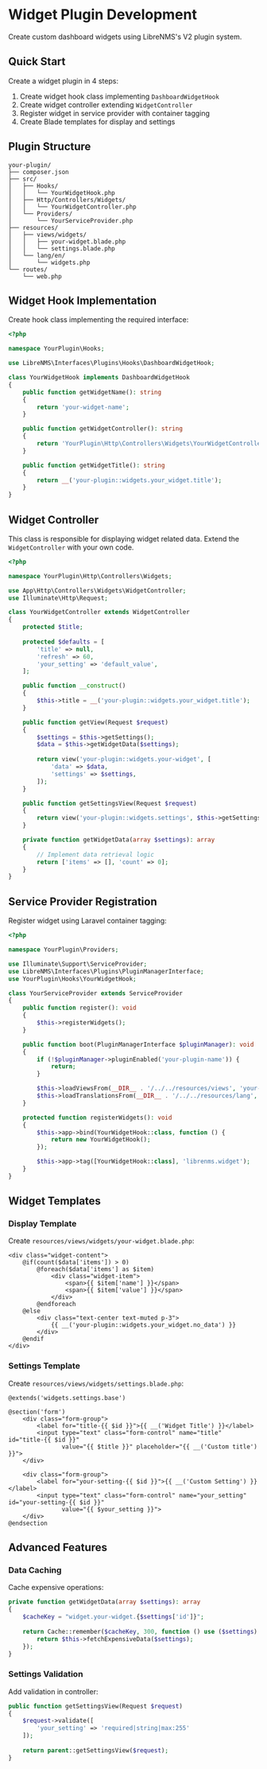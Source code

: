 # Widget Plugin Development

Create custom dashboard widgets using LibreNMS's V2 plugin system.

## Quick Start

Create a widget plugin in 4 steps:

1. Create widget hook class implementing `DashboardWidgetHook`
2. Create widget controller extending `WidgetController`
3. Register widget in service provider with container tagging
4. Create Blade templates for display and settings

## Plugin Structure

```
your-plugin/
├── composer.json
├── src/
│   ├── Hooks/
│   │   └── YourWidgetHook.php
│   ├── Http/Controllers/Widgets/
│   │   └── YourWidgetController.php
│   └── Providers/
│       └── YourServiceProvider.php
├── resources/
│   ├── views/widgets/
│   │   ├── your-widget.blade.php
│   │   └── settings.blade.php
│   └── lang/en/
│       └── widgets.php
└── routes/
    └── web.php
```

## Widget Hook Implementation

Create hook class implementing the required interface:

```php
<?php

namespace YourPlugin\Hooks;

use LibreNMS\Interfaces\Plugins\Hooks\DashboardWidgetHook;

class YourWidgetHook implements DashboardWidgetHook
{
    public function getWidgetName(): string
    {
        return 'your-widget-name';
    }

    public function getWidgetController(): string
    {
        return 'YourPlugin\Http\Controllers\Widgets\YourWidgetController';
    }

    public function getWidgetTitle(): string
    {
        return __('your-plugin::widgets.your_widget.title');
    }
}
```

## Widget Controller

This class is responsible for displaying widget related data.
Extend the `WidgetController` with your own code.

```php
<?php

namespace YourPlugin\Http\Controllers\Widgets;

use App\Http\Controllers\Widgets\WidgetController;
use Illuminate\Http\Request;

class YourWidgetController extends WidgetController
{
    protected $title;
    
    protected $defaults = [
        'title' => null,
        'refresh' => 60,
        'your_setting' => 'default_value',
    ];

    public function __construct()
    {
        $this->title = __('your-plugin::widgets.your_widget.title');
    }

    public function getView(Request $request)
    {
        $settings = $this->getSettings();
        $data = $this->getWidgetData($settings);
        
        return view('your-plugin::widgets.your-widget', [
            'data' => $data,
            'settings' => $settings,
        ]);
    }

    public function getSettingsView(Request $request)
    {
        return view('your-plugin::widgets.settings', $this->getSettings(true));
    }

    private function getWidgetData(array $settings): array
    {
        // Implement data retrieval logic
        return ['items' => [], 'count' => 0];
    }
}
```

## Service Provider Registration

Register widget using Laravel container tagging:

```php
<?php

namespace YourPlugin\Providers;

use Illuminate\Support\ServiceProvider;
use LibreNMS\Interfaces\Plugins\PluginManagerInterface;
use YourPlugin\Hooks\YourWidgetHook;

class YourServiceProvider extends ServiceProvider
{
    public function register(): void
    {
        $this->registerWidgets();
    }

    public function boot(PluginManagerInterface $pluginManager): void
    {
        if (!$pluginManager->pluginEnabled('your-plugin-name')) {
            return;
        }

        $this->loadViewsFrom(__DIR__ . '/../../resources/views', 'your-plugin');
        $this->loadTranslationsFrom(__DIR__ . '/../../resources/lang', 'your-plugin');
    }

    protected function registerWidgets(): void
    {
        $this->app->bind(YourWidgetHook::class, function () {
            return new YourWidgetHook();
        });

        $this->app->tag([YourWidgetHook::class], 'librenms.widget');
    }
}
```

## Widget Templates

### Display Template

Create `resources/views/widgets/your-widget.blade.php`:

```blade
<div class="widget-content">
    @if(count($data['items']) > 0)
        @foreach($data['items'] as $item)
            <div class="widget-item">
                <span>{{ $item['name'] }}</span>
                <span>{{ $item['value'] }}</span>
            </div>
        @endforeach
    @else
        <div class="text-center text-muted p-3">
            {{ __('your-plugin::widgets.your_widget.no_data') }}
        </div>
    @endif
</div>
```

### Settings Template

Create `resources/views/widgets/settings.blade.php`:

```blade
@extends('widgets.settings.base')

@section('form')
    <div class="form-group">
        <label for="title-{{ $id }}">{{ __('Widget Title') }}</label>
        <input type="text" class="form-control" name="title" id="title-{{ $id }}" 
               value="{{ $title }}" placeholder="{{ __('Custom title') }}">
    </div>

    <div class="form-group">
        <label for="your-setting-{{ $id }}">{{ __('Custom Setting') }}</label>
        <input type="text" class="form-control" name="your_setting" id="your-setting-{{ $id }}" 
               value="{{ $your_setting }}">
    </div>
@endsection
```

## Advanced Features

### Data Caching

Cache expensive operations:

```php
private function getWidgetData(array $settings): array
{
    $cacheKey = "widget.your-widget.{$settings['id']}";
    
    return Cache::remember($cacheKey, 300, function () use ($settings) {
        return $this->fetchExpensiveData($settings);
    });
}
```

### Settings Validation

Add validation in controller:

```php
public function getSettingsView(Request $request)
{
    $request->validate([
        'your_setting' => 'required|string|max:255'
    ]);
    
    return parent::getSettingsView($request);
}
```
